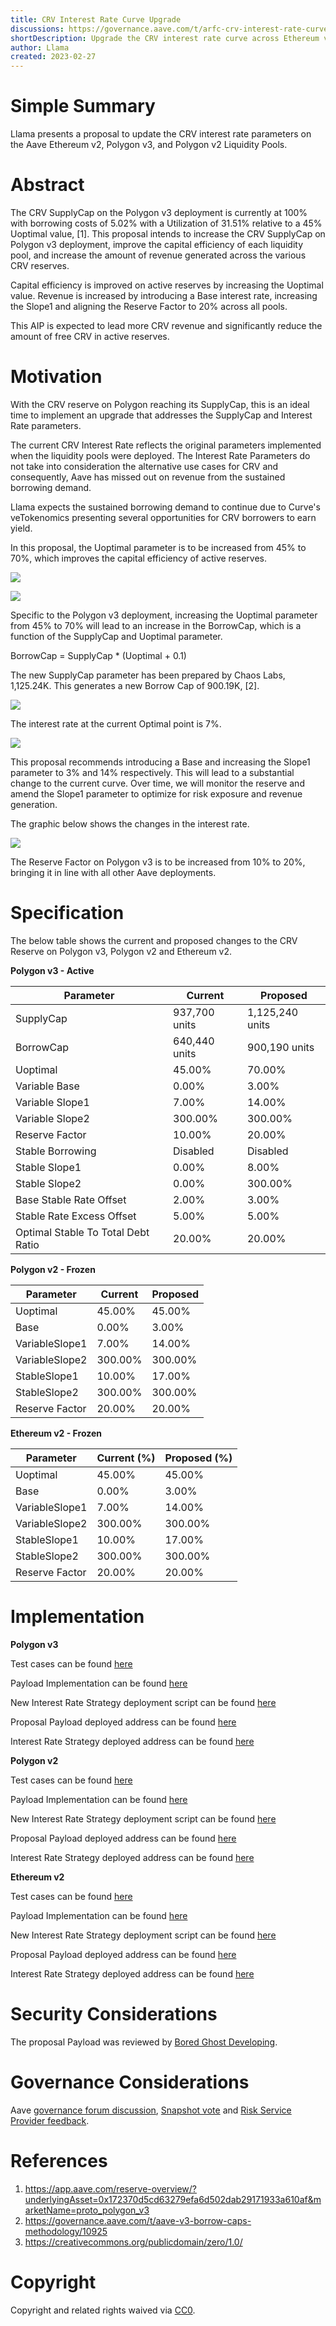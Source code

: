 ```yaml
---
title: CRV Interest Rate Curve Upgrade
discussions: https://governance.aave.com/t/arfc-crv-interest-rate-curve-upgrade/11337
shortDescription: Upgrade the CRV interest rate curve across Ethereum v2, Polygon v3, and Polygon v2 Liquidity Pools
author: Llama
created: 2023-02-27
---
```


# Simple Summary

Llama presents a proposal to update the CRV interest rate parameters on the Aave Ethereum v2, Polygon v3, and Polygon v2 Liquidity Pools.

# Abstract

The CRV SupplyCap on the Polygon v3 deployment is currently at 100% with borrowing costs of 5.02% with a Utilization of 31.51% relative to a 45% Uoptimal value, [1]. This proposal intends to increase the CRV SupplyCap on Polygon v3 deployment, improve the capital efficiency of each liquidity pool, and increase the amount of revenue generated across the various CRV reserves.

Capital efficiency is improved on active reserves by increasing the Uoptimal value. Revenue is increased by introducing a Base interest rate, increasing the Slope1 and aligning the Reserve Factor to 20% across all pools. 

This AIP is expected to lead more CRV revenue and significantly reduce the amount of free CRV in active reserves.

# Motivation

With the CRV reserve on Polygon reaching its SupplyCap, this is an ideal time to implement an upgrade that addresses the SupplyCap and Interest Rate parameters. 

The current CRV Interest Rate reflects the original parameters implemented when the liquidity pools were deployed. The Interest Rate Parameters do not take into consideration the alternative use cases for CRV and consequently, Aave has missed out on revenue from the sustained borrowing demand.

Llama expects the sustained borrowing demand to continue due to Curve's veTokenomics presenting several opportunities for CRV borrowers to earn yield. 

In this proposal, the Uoptimal parameter is to be increased from 45% to 70%, which improves the capital efficiency of active reserves.

![](https://i.imgur.com/BhKxsuS.png)

![](https://i.imgur.com/GZNc30u.png)

Specific to the Polygon v3 deployment, increasing the Uoptimal parameter from 45% to 70% will lead to an increase in the BorrowCap, which is a function of the SupplyCap and Uoptimal parameter.

BorrowCap = SupplyCap * (Uoptimal + 0.1)

The new SupplyCap parameter has been prepared by Chaos Labs, 1,125.24K. This generates a new Borrow Cap of 900.19K, [2].

![](https://i.imgur.com/VDtUak2.png)

The interest rate at the current Optimal point is 7%.

![](https://i.imgur.com/g0jtJql.png)

This proposal recommends introducing a Base and increasing the Slope1 parameter to 3% and 14% respectively.  This will lead to a substantial change to the current curve. Over time, we will monitor the reserve and amend the Slope1 parameter to optimize for risk exposure and revenue generation.

The graphic below shows the changes in the interest rate.

![](https://i.imgur.com/WMT8KMn.png)

The Reserve Factor on Polygon v3 is to be increased from 10% to 20%, bringing it in line with all other Aave deployments.

# Specification

The below table shows the current and proposed changes to the CRV Reserve on Polygon v3, Polygon v2 and Ethereum v2.

**Polygon v3 - Active**

|Parameter|Current|Proposed|
| --- | --- | --- |
|SupplyCap|937,700 units|1,125,240 units|
|BorrowCap|640,440 units|900,190 units|
|Uoptimal|45.00%|70.00%|
|Variable Base|0.00%|3.00%|
|Variable Slope1|7.00%|14.00%|
|Variable Slope2|300.00%|300.00%|
|Reserve Factor|10.00%|20.00%|
|Stable Borrowing|Disabled|Disabled|
|Stable Slope1|0.00%|8.00%|
|Stable Slope2|0.00%|300.00%|
|Base Stable Rate Offset|2.00%|3.00%|
|Stable Rate Excess Offset|5.00%|5.00%|
|Optimal Stable To Total Debt Ratio|20.00%|20.00%|

**Polygon v2 - Frozen**

|Parameter|Current |Proposed|
| --- | --- | --- |
|Uoptimal|45.00%|45.00%|
|Base|0.00%|3.00%|
|VariableSlope1|7.00%|14.00%|
|VariableSlope2|300.00%|300.00%|
|StableSlope1|10.00%|17.00%|
|StableSlope2|300.00%|300.00%|
|Reserve Factor|20.00%|20.00%|

**Ethereum v2 - Frozen**

|Parameter|Current (%)|Proposed (%)|
| --- | --- | --- |
|Uoptimal|45.00%|45.00%|
|Base|0.00%|3.00%|
|VariableSlope1|7.00%|14.00%|
|VariableSlope2|300.00%|300.00%|
|StableSlope1|10.00%|17.00%|
|StableSlope2|300.00%|300.00%|
|Reserve Factor|20.00%|20.00%|

# Implementation

**Polygon v3**

Test cases can be found [here](XXX)

Payload Implementation can be found [here](xxx)

New Interest Rate Strategy deployment script can be found [here](https://github.com/llama-community/aave-interest-rate-strategy-deployer-v3/tree/main/script)

Proposal Payload deployed address can be found [here](XXX)

Interest Rate Strategy deployed address can be found [here](https://polygonscan.com/address/0xBefcd01681224555b74eAC87207eaF9Bc3361F59)

**Polygon v2**

Test cases can be found [here](XXX)

Payload Implementation can be found [here](xxx)

New Interest Rate Strategy deployment script can be found [here](https://github.com/llama-community/aave-interest-rate-strategy-deployer/tree/main/script)

Proposal Payload deployed address can be found [here](XXX)

Interest Rate Strategy deployed address can be found [here](https://polygonscan.com/address/0x334c59E5a50932a3C34AC39AB12131C648Cc1aE8)

**Ethereum v2**

Test cases can be found [here](XXX)

Payload Implementation can be found [here](xxx)

New Interest Rate Strategy deployment script can be found [here](https://github.com/llama-community/aave-interest-rate-strategy-deployer/tree/main/script)

Proposal Payload deployed address can be found [here](XXX)

Interest Rate Strategy deployed address can be found [here](https://etherscan.io/address/0x5E6EFF5bEFe97c8b87BEa94F6e9940156CC47027)


# Security Considerations

The proposal Payload was reviewed by [Bored Ghost Developing](https://bgdlabs.com/).

# Governance Considerations

Aave [governance forum discussion](https://governance.aave.com/t/arfc-crv-interest-rate-curve-upgrade/11337), [Snapshot vote](https://snapshot.org/#/aave.eth/proposal/0x56aaf192f5cad8277b0e7c82abad030c62bb8fcfe4f2640ce5b896ab04397c20) and [Risk Service Provider feedback](https://governance.aave.com/t/arfc-crv-interest-rate-curve-upgrade/11337/9).

# References

1. https://app.aave.com/reserve-overview/?underlyingAsset=0x172370d5cd63279efa6d502dab29171933a610af&marketName=proto_polygon_v3
2. https://governance.aave.com/t/aave-v3-borrow-caps-methodology/10925
3. https://creativecommons.org/publicdomain/zero/1.0/

# Copyright

Copyright and related rights waived via [CC0](https://creativecommons.org/publicdomain/zero/1.0/).
